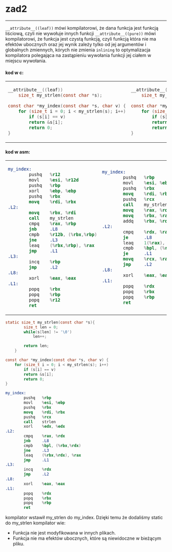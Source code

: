 # zad2

---

``__attribute__((leaf))`` mówi kompilatorowi, że dana funkcja jest funkcją liściową, czyli nie wywołuje innych funkcji
``__attribute__((pure))`` mówi kompilatorowi, że funkcja jest czystą funkcją, czyli funkcją która nie ma efektów ubocznych oraz jej wynik zależy tylko od jej argumentów i globalnych zmiennych, kórych nie zmienia
``inlining``  to optymalizacja kompilatora polegająca na zastąpieniu wywołania funkcji jej ciałem w miejscu wywołania. 


#### kod w c:
<style>
.full-width-table table {
  width: 100%;
  max-width: fit-content;
  margin-left: auto;
  margin-right: auto;
}
</style>

<div class="full-width-table">

<table>
<tr>
<td>

```c
__attribute__((leaf))
    size_t my_strlen(const char *s);

const char *my_index(const char *s, char v) {
    for (size_t i = 0; i < my_strlen(s); i++)
        if (s[i] == v)
        return &s[i];
        return 0;
}
```

</td>
<td>

```c
__attribute__((pure))
    size_t my_strlen(const char *s);

const char *my_index(const char *s, char v) {
    for (size_t i = 0; i < my_strlen(s); i++)
        if (s[i] == v)
        return &s[i];
        return 0;
}
```



</td>
</tr>
</table>

#### kod w asm:

<table>
<tr>
<td>

``` nasm
my_index:
        pushq   %r12
        movl    %esi, %r12d
        pushq   %rbp
        xorl    %ebp, %ebp
        pushq   %rbx
        movq    %rdi, %rbx
.L2:
        movq    %rbx, %rdi
        call    my_strlen
        cmpq    %rax, %rbp
        jnb     .L8
        cmpb    %r12b, (%rbx,%rbp)
        jne     .L3
        leaq    (%rbx,%rbp), %rax
        jmp     .L1
.L3:
        incq    %rbp
        jmp     .L2
.L8:
        xorl    %eax, %eax
.L1:
        popq    %rbx
        popq    %rbp
        popq    %r12
        ret
```

</td>
<td>

```nasm
my_index:
        pushq   %rbp
        movl    %esi, %ebp
        pushq   %rbx
        movq    %rdi, %rbx
        pushq   %rcx
        call    my_strlen
        movq    %rax, %rdx
        movq    %rbx, %rax
        addq    %rbx, %rdx
.L2:
        cmpq    %rdx, %rax
        je      .L8
        leaq    1(%rax), %rcx
        cmpb    %bpl, (%rax)
        je      .L1
        movq    %rcx, %rax
        jmp     .L2
.L8:
        xorl    %eax, %eax
.L1:
        popq    %rdx
        popq    %rbx
        popq    %rbp
        ret
```


</td>
</tr>
</table>

```c
static size_t my_strlen(const char *s){
        size_t len = 0;
        while(s[len] != '\0')
            len++;

        return len;
    }

const char *my_index(const char *s, char v) {
    for (size_t i = 0; i < my_strlen(s); i++)
        if (s[i] == v)
        return &s[i];
        return 0;
}
```

```nasm
my_index:
        pushq   %rbp
        movl    %esi, %ebp
        pushq   %rbx
        movq    %rdi, %rbx
        pushq   %rcx
        call    strlen
        xorl    %edx, %edx
.L2:
        cmpq    %rax, %rdx
        jnb     .L8
        cmpb    %bpl, (%rbx,%rdx)
        jne     .L3
        leaq    (%rbx,%rdx), %rax
        jmp     .L1
.L3:
        incq    %rdx
        jmp     .L2
.L8:
        xorl    %eax, %eax
.L1:
        popq    %rdx
        popq    %rbx
        popq    %rbp
        ret
```

kompilator wstawił my_strlen do my_index. Dzięki temu że dodaliśmy static do my_strlen kompilator wie:
* Funkcja nie jest modyfikowana w innych plikach.
* Funkcja nie ma efektów ubocznych, które są niewidoczne w bieżącym pliku.